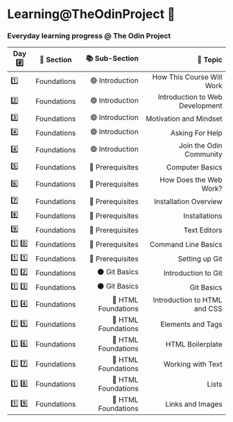 # Learning@TheOdinProject  :triangular_flag_on_post:

### Everyday learning progress @ The Odin Project

| Day #️⃣ | 📂 Section | 📚 Sub-Section | 📖 Topic |
|-------|:-------:|------------:|------:|
| 1️⃣ | Foundations | 🟢 Introduction | How This Course Will Work  |
| 2️⃣ | Foundations | 🟢 Introduction | Introduction to Web Development |
| 3️⃣ | Foundations | 🟢 Introduction | Motivation and Mindset |
| 4️⃣ | Foundations | 🟢 Introduction | Asking For Help |
| 4️⃣ | Foundations | 🟢 Introduction | Join the Odin Community |
| 5️⃣ | Foundations | 🔵 Prerequisites | Computer Basics |
| 6️⃣ | Foundations | 🔵 Prerequisites | How Does the Web Work? |
| 7️⃣ | Foundations | 🔵 Prerequisites | Installation Overview |
| 8️⃣ | Foundations | 🔵 Prerequisites | Installations |
| 9️⃣ | Foundations | 🔵 Prerequisites | Text Editors |
| 1️⃣ 0️⃣ | Foundations | 🔵 Prerequisites | Command Line Basics |
| 1️⃣ 1️⃣ | Foundations | 🔵 Prerequisites | Setting up Git |
| 1️⃣ 2️⃣ | Foundations | ⚫ Git Basics | Introduction to Git |
| 1️⃣ 3️⃣ | Foundations | ⚫ Git Basics | Git Basics |
| 1️⃣ 4️⃣ | Foundations | 🔴 HTML Foundations | Introduction to HTML and CSS |
| 1️⃣ 5️⃣ | Foundations | 🔴 HTML Foundations | Elements and Tags |
| 1️⃣ 6️⃣ | Foundations | 🔴 HTML Foundations | HTML Boilerplate |
| 1️⃣ 7️⃣ | Foundations | 🔴 HTML Foundations | Working with Text |
| 1️⃣ 8️⃣ | Foundations | 🔴 HTML Foundations | Lists |
| 1️⃣ 9️⃣ | Foundations | 🔴 HTML Foundations | Links and Images |

